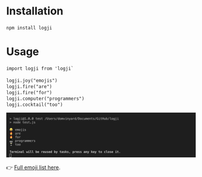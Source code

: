 
# Installation

```
npm install logji
```

# Usage

```
import logji from 'logji`

logji.joy("emojis")
logji.fire("are")
logji.fire("for")   
logji.computer("programmers")
logji.cocktail("too")
```

![terminal](https://github.com/domfyi/logji/blob/master/screen.png?raw=true)

👉 [Full emoji list here](https://github.com/domfyi/logji/blob/master/list.json).
